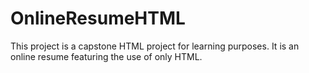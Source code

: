 # OnlineResumeHTML
This project is a capstone HTML project for learning purposes.
It is an online resume featuring the use of only HTML.